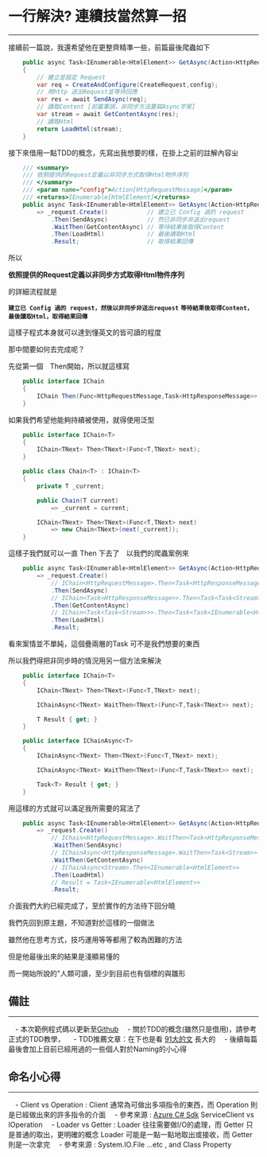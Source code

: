 # 一行解決? 連續技當然算一招
---

接續前一篇說，我還希望他在更整齊精準一些，前篇最後爬蟲如下
```csharp
    public async Task<IEnumerable<HtmlElement>> GetAsync(Action<HttpRequestMessage> config)
    {
        // 建立並設定 Request
        var req = CreateAndConfigure(CreateRequest,config);
        // 用http 送出Request並等待回應
        var res = await SendAsync(req);
        // 讀取Content [前篇筆誤，非同步方法要寫Async字尾]
        var stream = await GetContentAsync(res);
        // 讀取Html
        return LoadHtml(stream);
    }
```

接下來借用一點TDD的概念，先寫出我想要的樣，在掛上之前的註解內容ㄓ

```csharp
    /// <summary>
    /// 依照提供的Request定義以非同步方式取得Html物件序列
    /// </summary>
    /// <param name="config">Action[HttpRequestMessage]</param>
    /// <returns>IEnumerable[HtmlElement]</returns>
    public async Task<IEnumerable<HtmlElement>> GetAsync(Action<HttpRequestMessage> config)
        => _request.Create()           // 建立已 Config 過的 request
            .Then(SendAsync)           // 然已非同步非送出request
            .WaitThen(GetContentAsync) // 等待結果後取得Content
            .Then(LoadHtml)            // 最後讀取Html
            .Result;                   // 取得結果回傳
```

所以

**依照提供的Request定義以非同步方式取得Html物件序列**

的詳細流程就是

**`建立已 Config 過的 request，然後以非同步非送出request`**
**`等待結果後取得Content，最後讀取Html，取得結果回傳`**

這樣子程式本身就可以達到懂英文的皆可讀的程度

那中間要如何去完成呢？

先從第一個　Then開始，所以就這樣寫

```csharp
    public interface IChain
    {
        IChain Then(Func<HttpRequestMessage,Task<HttpResponseMessage>> request);
    }
```

如果我們希望他能夠持續被使用，就得使用泛型

```csharp
    public interface IChain<T>
    {
        IChain<TNext> Then<TNext>(Func<T,TNext> next);
    }

    public class Chain<T> : IChain<T>
    {
        private T _current;

        public Chain(T current) 
            => _current = current;

        IChain<TNext> Then<TNext>(Func<T,TNext> next)
            => new Chain<TNext>(next(_current));
    }
```

這樣子我們就可以一直 Then 下去了　以我們的爬蟲案例來

```csharp
    public async Task<IEnumerable<HtmlElement>> GetAsync(Action<HttpRequestMessage> config)
        => _request.Create()
            // IChain<HttpRequestMessage>.Then<Task<HttpResponseMessage>>
            .Then(SendAsync)
            // IChain<Task<HttpResponseMessage>>.Then<Task<Task<Stream>>>
            .Then(GetContentAsync)
            // IChain<Task<Task<Stream>>>.Then<Task<Task<IEnumerable<HtmlElement>>>>
            .Then(LoadHtml)
            .Result;
```

看來案情並不單純，這個疊兩層的Task 可不是我們想要的東西

所以我們得把非同步時的情況用另一個方法來解決

```csharp
    public interface IChain<T>
    {
        IChain<TNext> Then<TNext>(Func<T,TNext> next);

        IChainAsync<TNext> WaitThen<TNext>(Func<T,Task<TNext>> next);

        T Result { get; }
    }

    public interface IChainAsync<T>
    {
        IChainAsync<TNext> Then<TNext>(Func<T,TNext> next);

        IChainAsync<TNext> WaitThen<TNext>(Func<T,Task<TNext>> next);

        Task<T> Result { get; }
    }
```

用這樣的方式就可以滿足我所需要的寫法了

```csharp
    public async Task<IEnumerable<HtmlElement>> GetAsync(Action<HttpRequestMessage> config)
        => _request.Create()
            // IChain<HttpRequestMessage>.WaitThen<Task<HttpResponseMessage>>
            .WaitThen(SendAsync)
            // IChainAsync<HttpResponseMessage>.WaitThen<Task<Stream>>
            .WaitThen(GetContentAsync)
            // IChainAsync<Stream>.Then<IEnumerable<HtmlElement>>
            .Then(LoadHtml)
            // Result = Task<IEnumerable<HtmlElement>>
            .Result;
```

介面我們大約已經完成了，至於實作的方法待下回分曉

我們先回到原主題，不知道對於這樣的一個做法

雖然他在思考方式，技巧運用等等都用了較為困難的方法

但是他最後出來的結果是淺顯易懂的

而一開始所說的"人類可讀，至少到目前也有個標的與雛形

## 備註
---

　- 本次範例程式碼以更新至[Github](https://github.com/dcvsling/30day-clean-code/tree/Day6)
　- 關於TDD的概念(雖然只是借用)，請參考正式的TDD教學，
　- TDD推薦文章：在下也是看 [91大的文](https://dotblogs.com.tw/hatelove/2013/01/11/learning-tdd-in-30-days-catalog-and-reference) 長大的
　- 後續每篇最後會加上目前已經用過的一些個人對於Naming的小心得

## 命名小心得
---

　- Client vs Operation : Client 通常為可做出多項指令的東西，而 Operation 則是已經做出來的許多指令的介面
    　- 參考來源 : [Azure C# Sdk](https://github.com/Azure/azure-sdk-for-net/blob/psSdkJson6/src/SdkCommon/ClientRuntime/ClientRuntime/IServiceOperations.cs) ServiceClient<TService> vs IOperation<TService>
　- Loader vs Getter : Loader 往往需要做I/O的處理，而 Getter 只是普通的取出，更明確的概念 Loader 可能是一點一點地取出或接收，而 Getter 則是一次拿完
    　- 參考來源 : System.IO.File ...etc , and Class Property